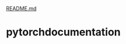[README.md](https://github.com/END2qaTSAI/pytorchdocumentation/files/7016559/README.md)

# pytorchdocumentation
